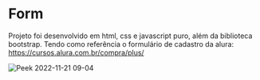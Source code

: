 # Form

Projeto foi desenvolvido em html, css e javascript puro, além da biblioteca bootstrap. Tendo como referência o formulário de cadastro da alura: https://cursos.alura.com.br/compra/plus/

![Peek 2022-11-21 09-04](https://user-images.githubusercontent.com/73369654/203049726-fddf34f6-e443-428b-9bf8-a536cb3dddda.gif)
